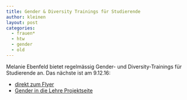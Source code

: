 ```yaml
---
title: Gender & Diversity Trainings für Studierende
author: kleinen
layout: post
categories:
  - frauen*
  - htw
  - gender
  - old
---
```

Melanie Ebenfeld bietet regelmässig Gender- und Diversity-Trainings für Studierende
an. Das nächste ist am 9.12.16:

- [direkt zum Flyer](https://www.htw-berlin.de/fileadmin/HTW/Zentral/ZR_VI_-_Frauenfoerderung_und_Gleichstellung/PlakatGenderTraining1216.pdf)
- [Gender in die Lehre Projektseite](https://www.htw-berlin.de/einrichtungen/zentrale-referate/frauenfoerderung-gleichstellung/gender-in-die-lehre/#c8168)
